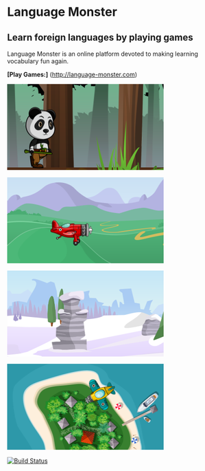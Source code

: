 # Language Monster
## Learn foreign languages by playing games

Language Monster is an online platform devoted to making learning vocabulary fun again. 

**[Play Games:]** (http://language-monster.com)

![Language Monster](runner.png)

![Language Monster](plane.png)

![Language Monster](shooter.png)

![Language Monster](space.png)

[![Build Status](https://travis-ci.org/lchsk/language-monster.svg?branch=master)](https://travis-ci.org/lchsk/language-monster)



